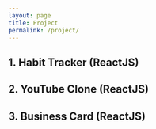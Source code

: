 ```yaml
---
layout: page
title: Project
permalink: /project/
---
```


## 1. Habit Tracker (ReactJS)

## 2. YouTube Clone (ReactJS)

## 3. Business Card (ReactJS)
